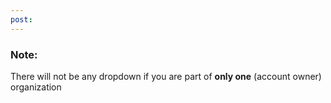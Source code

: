 ```yaml
---
post: 
---
```


### Note:

There will not be any dropdown if you are part of **only one** (account owner) organization 



